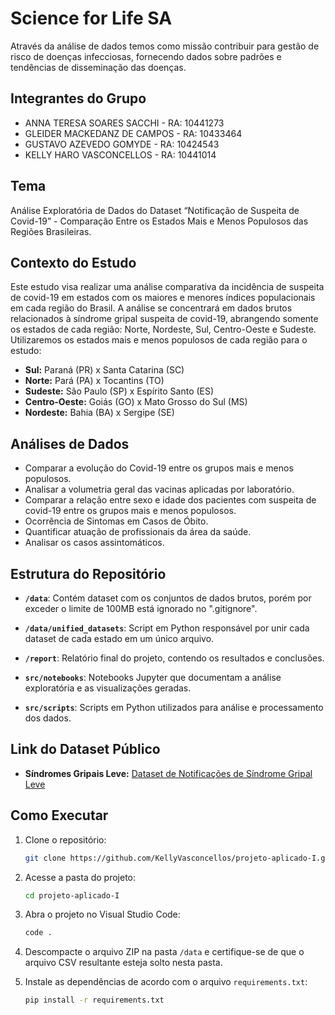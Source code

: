 # Science for Life SA 

Através da análise de dados temos como missão contribuir para gestão de risco de doenças infecciosas, fornecendo dados sobre padrões e tendências de disseminação das doenças.


## Integrantes do Grupo

- ANNA TERESA SOARES SACCHI - RA: 10441273  
- GLEIDER MACKEDANZ DE CAMPOS - RA: 10433464  
- GUSTAVO AZEVEDO GOMYDE - RA: 10424543  
- KELLY HARO VASCONCELLOS - RA: 10441014

## Tema

Análise Exploratória de Dados do Dataset “Notificação de Suspeita de Covid-19” - Comparação Entre os Estados Mais e Menos Populosos das Regiões Brasileiras.

## Contexto do Estudo

Este estudo visa realizar uma análise comparativa da incidência de suspeita de covid-19 em estados com os maiores e menores índices populacionais em cada região do Brasil. A análise se concentrará em dados brutos relacionados à síndrome gripal suspeita de covid-19, abrangendo somente os estados de cada região: Norte, Nordeste, Sul, Centro-Oeste e Sudeste. Utilizaremos os estados mais e menos populosos de cada região para o estudo:

- **Sul:** Paraná (PR) x Santa Catarina (SC)
- **Norte:** Pará (PA) x Tocantins (TO)
- **Sudeste:** São Paulo (SP) x Espírito Santo (ES)
- **Centro-Oeste:** Goiás (GO) x Mato Grosso do Sul (MS)
- **Nordeste:** Bahia (BA) x Sergipe (SE)

## Análises de Dados

- Comparar a evolução do Covid-19 entre os grupos mais e menos populosos.
- Analisar a volumetria geral das vacinas aplicadas por laboratório.
- Comparar a relação entre sexo e idade dos pacientes com suspeita de covid-19 entre os grupos mais e menos populosos.
- Ocorrência de Sintomas em Casos de Óbito.
- Quantificar atuação de profissionais da área da saúde.
- Analisar os casos assintomáticos.


## Estrutura do Repositório

- **`/data`**: Contém dataset com os conjuntos de dados brutos, porém por exceder o limite de 100MB está ignorado no ".gitignore".
- **`/data/unified_datasets`**: Script em Python responsável por unir cada dataset de cada estado em um único arquivo.

- **`/report`**: Relatório final do projeto, contendo os resultados e conclusões.

- **`src/notebooks`**: Notebooks Jupyter que documentam a análise exploratória e as visualizações geradas.
- **`src/scripts`**: Scripts em Python utilizados para análise e processamento dos dados.


## Link do Dataset Público

- **Síndromes Gripais Leve:** [Dataset de Notificações de Síndrome Gripal Leve](https://opendatasus.saude.gov.br/dataset/notificacoes-de-sindrome-gripal-leve-2024/resource/95bd0eb5-78fa-4223-9a90-ed93ce685d69?inner_span=True)


## Como Executar

1. Clone o repositório:
    ```bash
    git clone https://github.com/KellyVasconcellos/projeto-aplicado-I.git
    ```

2. Acesse a pasta do projeto:
    ```bash
    cd projeto-aplicado-I
    ```

3. Abra o projeto no Visual Studio Code:
    ```bash
    code .
    ```

4. Descompacte o arquivo ZIP na pasta `/data` e certifique-se de que o arquivo CSV resultante esteja solto nesta pasta.

5. Instale as dependências de acordo com o arquivo `requirements.txt`:
    ```bash
    pip install -r requirements.txt
    ```